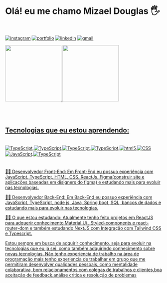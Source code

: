 # Olá! eu me chamo Mizael Douglas 🖐️
<br/>

[![instagram](https://img.shields.io/badge/Instagram-E4405F?style=for-the-badge&logo=instagram&logoColor=white)](https://www.instagram.com/mizael.douglas/)
[![portfolio](https://img.shields.io/badge/Portifolio-F16061?style=for-the-badge&logo=ko-fi&logoColor=white)](https://mizaeldouglas-developer.vercel.app/)
[![linkedin](https://img.shields.io/badge/LinkedIn-0077B5?style=for-the-badge&logo=linkedin&logoColor=white)](https://www.linkedin.com/in/mizaeel-douglas-aa850a216/)
[![gmail](https://img.shields.io/badge/Twitter-1DA1F2?style=for-the-badge&logo=twitter&logoColor=white)](https://twitter.com/MizaelDouglas3)
<br/>

<!-- <div style="display:inline_block">

![MizaelDouglas GitHub stats](https://github-readme-stats.vercel.app/api?username=Mizaeldouglas&show_icons=true&theme=dracula)  [![Top Langs](https://github-readme-stats.vercel.app/api/top-langs/?username=Mizaeldouglas&layout=compact&theme=dracula)](https://github.com/anuraghazra/github-readme-stats)

</div> -->
<div align="left">
  <a href="https://github.com/Mizaeldouglas">
  <img height="180em" src="https://github-readme-stats.vercel.app/api?username=Mizaeldouglas&show_icons=true&theme=dracula&include_all_commits=true&count_private=true"/>
  <img height="180em" src="https://github-readme-stats.vercel.app/api/top-langs/?username=Mizaeldouglas&layout=compact&langs_count=7&theme=dracula"/>
</div>

<br><br>

## Tecnologias que eu estou aprendendo:
   
<br>
    
<div style="display: inline_block">
  <img align="center" alt="TypeScript" src="https://img.shields.io/badge/React_Native-20232A?style=for-the-badge&logo=react&logoColor=61DAFB">
  <img align="center" alt="TypeScript" src="https://img.shields.io/badge/React-20232A?style=for-the-badge&logo=react&logoColor=61DAFB">
  <img align="center" alt="TypeScript" src="https://img.shields.io/badge/Node.js-43853D?style=for-the-badge&logo=node.js&logoColor=white">
  <img align="center" alt="TypeScript" src="https://img.shields.io/badge/Java-ED8B00?style=for-the-badge&logo=java&logoColor=white">
  <img align="center" alt="html5" src="https://img.shields.io/badge/HTML5-E34F26?style=for-the-badge&logo=html5&logoColor=white">
  <img align="center" alt="CSS" src="https://img.shields.io/badge/CSS3-1572B6?style=for-the-badge&logo=css3&logoColor=white">
  <img align="center" alt="JavaScript" src="https://img.shields.io/badge/JavaScript-F7DF1E?style=for-the-badge&logo=javascript&logoColor=black">
  <img align="center" alt="TypeScript" src="https://img.shields.io/badge/TypeScript-007ACC?style=for-the-badge&logo=typescript&logoColor=white">
  
</div>
    
    
  # 




 👨‍💼 Desenvolvedor Front-End:
Em Front-End eu possuo experiência com JavaScript, TypeScript, HTML, CSS, ReactJs, Figma(construir site e aplicações baseadas em disigners do figma) e estudando mais para evoluir nas tecnologias.

👨‍💼 Desenvolvedor Back-End:
Em Back-End eu possuo experiência com JavaScript, TypeScript, node js, Java, Spring boot, SQL, bancos de dados e estudando mais para evoluir nas tecnologias.

👨‍🎓 O que estou estudando: 
Atualmente tenho feito projetos em ReactJS para adquerir conhecimento Material Ui , Styled-components e react-router-dom e também estudando NextJS com Integração com Tailwind CSS e Typescript.

 Estou sempre em busca de adquirir conhecimento, seja para evoluir na tecnologias que eu já sei, como também adquirindo conhecimento sobre novas tecnologias.
Não tenho experiencia de trabalho na área de programação mais tenho experiencia de trabalhar em grupo que me permitiram desenvolver qualidades pessoais, como mentalidade colaborativa, bom relacionamentos com colegas de trabalhos e clientes,boa aceitação de feedback,análise critica e resolução de problemas

<br><br>




